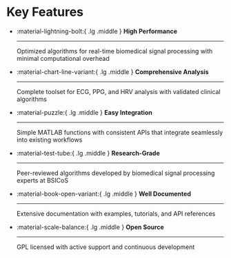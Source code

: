 # Key Features

<div class="grid cards" markdown>

-   :material-lightning-bolt:{ .lg .middle } **High Performance**

    ---

    Optimized algorithms for real-time biomedical signal processing with minimal computational overhead

-   :material-chart-line-variant:{ .lg .middle } **Comprehensive Analysis**

    ---

    Complete toolset for ECG, PPG, and HRV analysis with validated clinical algorithms

-   :material-puzzle:{ .lg .middle } **Easy Integration**

    ---

    Simple MATLAB functions with consistent APIs that integrate seamlessly into existing workflows

-   :material-test-tube:{ .lg .middle } **Research-Grade**

    ---

    Peer-reviewed algorithms developed by biomedical signal processing experts at BSICoS

-   :material-book-open-variant:{ .lg .middle } **Well Documented**

    ---

    Extensive documentation with examples, tutorials, and API references

-   :material-scale-balance:{ .lg .middle } **Open Source**

    ---

    GPL licensed with active support and continuous development

</div>